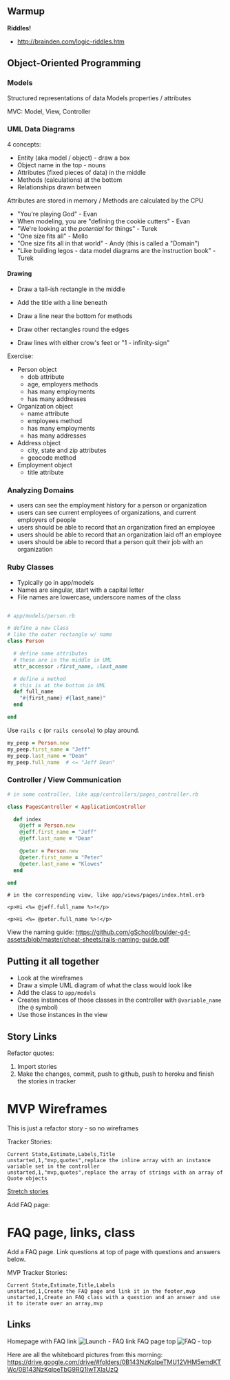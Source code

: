 ## Warmup

**Riddles!**

* http://brainden.com/logic-riddles.htm

## Object-Oriented Programming

### Models

Structured representations of data
Models properties / attributes

MVC: Model, View, Controller

### UML Data Diagrams

4 concepts:

- Entity (aka model / object) - draw a box
- Object name in the top - nouns
- Attributes (fixed pieces of data) in the middle
- Methods (calculations) at the bottom
- Relationships drawn between

Attributes are stored in memory / Methods are calculated by the CPU

- "You're playing God" - Evan
- When modeling, you are "defining the cookie cutters" - Evan
- "We're looking at the _potential_ for things" - Turek
- "One size fits all" - Mello
- "One size fits all in that world" - Andy  (this is called a "Domain")
- "Like building legos - data model diagrams are the instruction book" - Turek

#### Drawing

- Draw a tall-ish rectangle in the middle
- Add the title with a line beneath
- Draw a line near the bottom for methods

- Draw other rectangles round the edges
- Draw lines with either crow's feet or "1 - infinity-sign"

Exercise:

* Person object
    * dob attribute
    * age, employers methods
    * has many employments
    * has many addresses
* Organization object
    * name attribute
    * employees method
    * has many employments
    * has many addresses
* Address object
    * city, state and zip attributes
    * geocode method
* Employment object
    * title attribute

### Analyzing Domains

- users can see the employment history for a person or organization
- users can see current employees of organizations, and current employers of people
- users should be able to record that an organization fired an employee
- users should be able to record that an organization laid off an employee
- users should be able to record that a person quit their job with an organization


### Ruby Classes

- Typically go in app/models
- Names are singular, start with a capital letter
- File names are lowercase, underscore names of the class

```ruby

# app/models/person.rb

# define a new Class
# like the outer rectangle w/ name
class Person

  # define some attributes
  # these are in the middle in UML
  attr_accessor :first_name, :last_name

  # define a method
  # this is at the bottom in UML
  def full_name
    "#{first_name} #{last_name}"
  end

end

```

Use `rails c` (or `rails console`) to play around.

```ruby
my_peep = Person.new
my_peep.first_name = "Jeff"
my_peep.last_name = "Dean"
my_peep.full_name  # <= "Jeff Dean"
```

### Controller / View Communication

```ruby
# in some controller, like app/controllers/pages_controller.rb

class PagesController < ApplicationController

  def index
    @jeff = Person.new
    @jeff.first_name = "Jeff"
    @jeff.last_name = "Dean"

    @peter = Person.new
    @peter.first_name = "Peter"
    @peter.last_name = "Klowes"
  end

end
```

```
# in the corresponding view, like app/views/pages/index.html.erb

<p>Hi <%= @jeff.full_name %>!</p>

<p>Hi <%= @peter.full_name %>!</p>
```

View the naming guide: https://github.com/gSchool/boulder-g4-assets/blob/master/cheat-sheets/rails-naming-guide.pdf


## Putting it all together

* Look at the wireframes
* Draw a simple UML diagram of what the class would look like
* Add the class to `app/models`
* Creates instances of those classes in the controller with `@variable_name` (the `@` symbol)
* Use those instances in the view

## Story Links

Refactor quotes:

1. Import stories
2. Make the changes, commit, push to github, push to heroku and finish the stories in tracker

# MVP Wireframes

This is just a refactor story - so no wireframes

Tracker Stories:
```
Current State,Estimate,Labels,Title
unstarted,1,"mvp,quotes",replace the inline array with an instance variable set in the controller
unstarted,1,"mvp,quotes",replace the array of strings with an array of Quote objects
```

[Stretch stories](https://github.com/gSchool/gcamp-assets/blob/master/0045-quotes-refactor.md)

Add FAQ page:

# FAQ page, links, class

Add a FAQ page.  Link questions at top of page with questions and answers below.


MVP Tracker Stories:
```
Current State,Estimate,Title,Labels
unstarted,1,Create the FAQ page and link it in the footer,mvp
unstarted,1,Create an FAQ class with a question and an answer and use it to iterate over an array,mvp
```

## Links ##
Homepage with FAQ link
![Launch - FAQ link](https://galvanize.mybalsamiq.com/mockups/2351326.png?key=dd6f91232218fa4d6cbf663738e10e0cfca3e151)
FAQ page top
![FAQ - top](https://galvanize.mybalsamiq.com/mockups/2351416.png?key=dd6f91232218fa4d6cbf663738e10e0cfca3e151)

Here are all the whiteboard pictures from this morning: https://drive.google.com/drive/#folders/0B143NzKqlpeTMU12VHM5emdKTWc/0B143NzKqlpeTbG9RQ1IwTXlaUzQ
